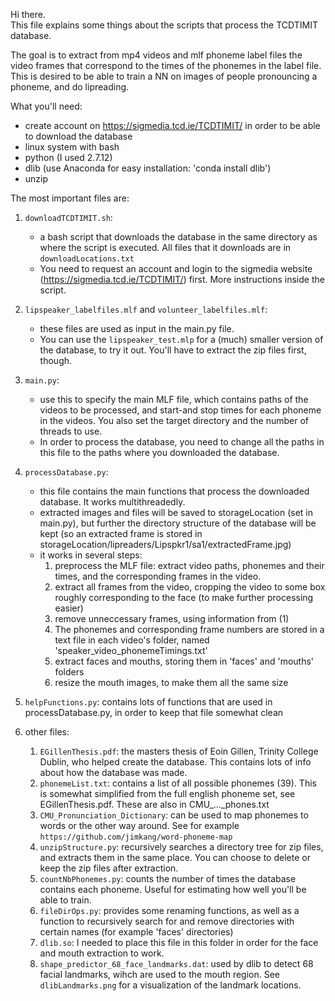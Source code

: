 Hi there.  
This file explains some things about the scripts that process the TCDTIMIT database.  

The goal is to extract from mp4 videos and mlf phoneme label files the video frames that correspond to the times of the phonemes in the label file.  
This is desired to be able to train a NN on images of people pronouncing a phoneme, and do lipreading.

What you'll need:  
- create account on https://sigmedia.tcd.ie/TCDTIMIT/ in order to be able to download the database  
- linux system with bash  
- python (I used 2.7.12)  
- dlib (use Anaconda for easy installation: 'conda install dlib')  
- unzip  

The most important files are:  

1. `downloadTCDTIMIT.sh`: 
    - a bash script that downloads the database in the same directory as where the script is executed. All files that it downloads are in `downloadLocations.txt`  
    - You need to request an account and login to the sigmedia website (https://sigmedia.tcd.ie/TCDTIMIT/) first. More instructions inside the script.  
                        
2. `lipspeaker_labelfiles.mlf` and `volunteer_labelfiles.mlf`: 
    - these files are used as input in the main.py file. 
    - You can use the `lipspeaker_test.mlp` for a (much) smaller version of the database, to try it out. You'll have to extract the zip files first, though.  

3. `main.py`: 
    - use this to specify the main MLF file, which contains paths of the videos to be processed, and start-and stop times for each phoneme in the videos.  You also set the target directory and the number of threads to use.  
    - In order to process the database, you need to change all the paths in this file to the paths where you downloaded the database.  
            
4. `processDatabase.py`:
      - this file contains the main functions that process the downloaded database. It works multithreadedly.  
      - extracted images and files will be saved to storageLocation (set in main.py), but further the directory structure of the database will be kept (so an extracted frame is stored in storageLocation/lipreaders/Lipspkr1/sa1/extractedFrame.jpg)  
      - it works in several steps:    
           1. preprocess the MLF file: extract video paths, phonemes and their times, and the corresponding frames in the video.    
           1. extract all frames from the video, cropping the video to some box roughly corresponding to the face (to make further processing easier)     
           1. remove unneccessary frames, using information from (1)  
           1. The phonemes and corresponding frame numbers are stored in a text file in each video's folder, named 'speaker_video_phonemeTimings.txt'    
           1. extract faces and mouths, storing them in 'faces' and 'mouths' folders    
           1. resize the mouth images, to make them all the same size  
5. `helpFunctions.py`: contains lots of functions that are used in processDatabase.py, in order to keep that file somewhat clean    
6. other files: 
    1. `EGillenThesis.pdf`:   the masters thesis of Eoin Gillen, Trinity College Dublin, who helped create the database. This contains lots of info about how the database was made.    
    1. `phonemeList.txt`:     contains a list of all possible phonemes (39). This is somewhat simplified from the full english phoneme set, see EGillenThesis.pdf. These are also in CMU_..._phones.txt  
    1. `CMU_Pronunciation_Dictionary`: can be used to map phonemes to words or the other way around. See for example `https://github.com/jimkang/word-phoneme-map`  
    1. `unzipStructure.py`:   recursively searches a directory tree for zip files, and extracts them in the same place. You can choose to delete or keep the zip files after extraction.  
    1. `countNbPhonemes.py`:  counts the number of times the database contains each phoneme. Useful for estimating how well you'll be able to train.  
    1. `fileDirOps.py`:       provides some renaming functions, as well as a function to recursively search for and remove directories with certain names (for example 'faces' directories)  
    1. `dlib.so`:             I needed to place this file in this folder in order for the face and mouth extraction to work.  
    1. `shape_predictor_68_face_landmarks.dat`: used by dlib to detect 68 facial landmarks, wihch are used to the mouth region. See `dlibLandmarks.png` for a visualization of the landmark locations.  
